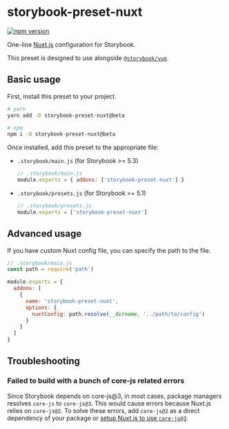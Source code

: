 # storybook-preset-nuxt

[![npm version](https://badge.fury.io/js/storybook-preset-nuxt.svg)](https://badge.fury.io/js/storybook-preset-nuxt)

One-line [Nuxt.js](https://github.com/nuxt/nuxt.js) configuration for Storybook.

This preset is designed to use alongside [`@storybook/vue`](https://github.com/storybookjs/storybook/tree/master/app/vue).

## Basic usage

First, install this preset to your project.

```sh
# yarn
yarn add -D storybook-preset-nuxt@beta

# npm
npm i -D storybook-preset-nuxt@beta
```

Once installed, add this preset to the appropriate file:

- `.storybook/main.js` (for Storybook >= 5.3)
  ```js
  // .storybook/main.js
  module.exports = { addons: ['storybook-preset-nuxt'] }
  ```
- `.storybook/presets.js` (for Storybook >= 5.1)
  ```js
  // .storybook/presets.js
  module.exports = ['storybook-preset-nuxt']
  ```

## Advanced usage

If you have custom Nuxt config file, you can specify the path to the file.

```js
// .storybook/main.js
const path = require('path')

module.exports = {
  addons: [
    {
      name: 'storybook-preset-nuxt',
      options: {
        nuxtConfig: path.resolve(__dirname, '../path/to/config')
      }
    }
  ]
}
```

## Troubleshooting

### Failed to build with a bunch of core-js related errors

Since Storybook depends on core-js@3, in most cases, package managers resolves `core-js` to `core-js@3`. This would cause errors because Nuxt.js relies on `core-js@2`. To solve these errors, add `core-js@2` as a direct dependency of your package or [setup Nuxt.js to use `core-js@3`](https://nuxtjs.org/guide/release-notes#v2.6.0).
